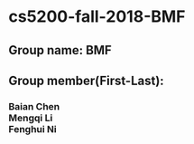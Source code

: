 # cs5200-fall-2018-BMF
## Group name: BMF<br>
## Group member(First-Last):  <br>
### Baian Chen<br> Mengqi Li<br> Fenghui Ni<br>
